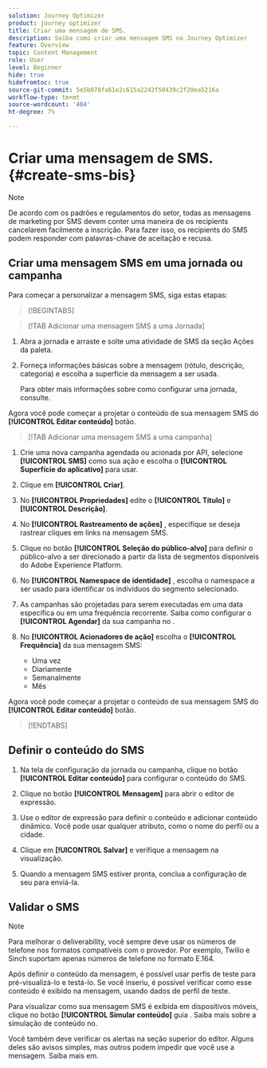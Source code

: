```yaml
---
solution: Journey Optimizer
product: journey optimizer
title: Criar uma mensagem de SMS.
description: Saiba como criar uma mensagem SMS no Journey Optimizer
feature: Overview
topic: Content Management
role: User
level: Beginner
hide: true
hidefromtoc: true
source-git-commit: 5e5b078fa61e2c615a2242f50439c2f20ea5216a
workflow-type: tm+mt
source-wordcount: '484'
ht-degree: 7%

---
```


# Criar uma mensagem de SMS. {#create-sms-bis}

>[!NOTE]
>
>De acordo com os padrões e regulamentos do setor, todas as mensagens de marketing por SMS devem conter uma maneira de os recipients cancelarem facilmente a inscrição. Para fazer isso, os recipients do SMS podem responder com palavras-chave de aceitação e recusa.

## Criar uma mensagem SMS em uma jornada ou campanha

Para começar a personalizar a mensagem SMS, siga estas etapas:

>[!BEGINTABS]

>[!TAB Adicionar uma mensagem SMS a uma Jornada]

1. Abra a jornada e arraste e solte uma atividade de SMS da seção Ações da paleta.

1. Forneça informações básicas sobre a mensagem (rótulo, descrição, categoria) e escolha a superfície da mensagem a ser usada.

   Para obter mais informações sobre como configurar uma jornada, consulte.

Agora você pode começar a projetar o conteúdo de sua mensagem SMS do **[!UICONTROL Editar conteúdo]** botão.

>[!TAB Adicionar uma mensagem SMS a uma campanha]

1. Crie uma nova campanha agendada ou acionada por API, selecione **[!UICONTROL SMS]** como sua ação e escolha o **[!UICONTROL Superfície do aplicativo]** para usar.

1. Clique em **[!UICONTROL Criar]**.

1. No **[!UICONTROL Propriedades]** edite o **[!UICONTROL Título]** e **[!UICONTROL Descrição]**.

1. No **[!UICONTROL Rastreamento de ações]** , especifique se deseja rastrear cliques em links na mensagem SMS.

1. Clique no botão **[!UICONTROL Seleção do público-alvo]** para definir o público-alvo a ser direcionado a partir da lista de segmentos disponíveis do Adobe Experience Platform.

1. No **[!UICONTROL Namespace de identidade]** , escolha o namespace a ser usado para identificar os indivíduos do segmento selecionado.

1. As campanhas são projetadas para serem executadas em uma data específica ou em uma frequência recorrente. Saiba como configurar o **[!UICONTROL Agendar]** da sua campanha no .

1. No **[!UICONTROL Acionadores de ação]** escolha o **[!UICONTROL Frequência]** da sua mensagem SMS:

   * Uma vez
   * Diariamente
   * Semanalmente
   * Mês

Agora você pode começar a projetar o conteúdo de sua mensagem SMS do **[!UICONTROL Editar conteúdo]** botão.

>[!ENDTABS]

## Definir o conteúdo do SMS

1. Na tela de configuração da jornada ou campanha, clique no botão **[!UICONTROL Editar conteúdo]** para configurar o conteúdo do SMS.

1. Clique no botão **[!UICONTROL Mensagem]** para abrir o editor de expressão.

1. Use o editor de expressão para definir o conteúdo e adicionar conteúdo dinâmico. Você pode usar qualquer atributo, como o nome do perfil ou a cidade.

1. Clique em **[!UICONTROL Salvar]** e verifique a mensagem na visualização.

1. Quando a mensagem SMS estiver pronta, conclua a configuração de seu para enviá-la.

## Validar o SMS

>[!NOTE]
>
> Para melhorar o deliverability, você sempre deve usar os números de telefone nos formatos compatíveis com o provedor. Por exemplo, Twilio e Sinch suportam apenas números de telefone no formato E.164.

Após definir o conteúdo da mensagem, é possível usar perfis de teste para pré-visualizá-lo e testá-lo. Se você inseriu, é possível verificar como esse conteúdo é exibido na mensagem, usando dados de perfil de teste.

Para visualizar como sua mensagem SMS é exibida em dispositivos móveis, clique no botão **[!UICONTROL Simular conteúdo]** guia . Saiba mais sobre a simulação de conteúdo no.

Você também deve verificar os alertas na seção superior do editor.  Alguns deles são avisos simples, mas outros podem impedir que você use a mensagem. Saiba mais em.
